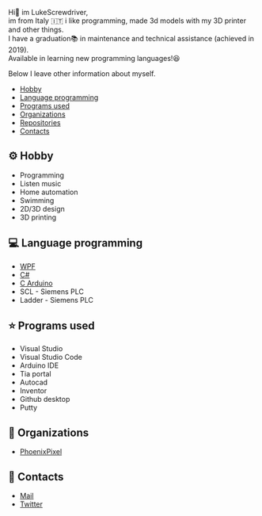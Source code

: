 Hi👋 im LukeScrewdriver,<br>
im from Italy 🇮🇹 i like programming, made 3d models with my 3D printer and other things.<br>
I have a graduation📚 in maintenance and technical assistance (achieved in 2019).<br>
Available in learning new programming languages!😆<br>

Below I leave other information about myself.

- [Hobby](#hobby)
- [Language programming](#lang_prog)
- [Programs used](#programs)
- [Organizations](#org)
- [Repositories](https://github.com/LukeScrewdriver?tab=repositories)
- [Contacts](#contacts)



## ⚙️ Hobby <a name = "hobby"></a>

- Programming
- Listen music
- Home automation
- Swimming
- 2D/3D design
- 3D printing


## 💻 Language programming <a name = "lang_prog"></a>

- [WPF](https://visualstudio.microsoft.com/it/vs/features/wpf/)
- [C#](https://docs.microsoft.com/it-it/dotnet/csharp/)
- [C Arduino](https://www.arduino.cc/reference/en/)
- SCL - Siemens PLC
- Ladder - Siemens PLC


## ⭐ Programs used <a name = "programs"></a>

- Visual Studio
- Visual Studio Code
- Arduino IDE
- Tia portal
- Autocad
- Inventor
- Github desktop
- Putty

## 💾 Organizations <a name = "org"></a>

- [PhoenixPixel](https://github.com/phoenixpixel-it)


## 📇 Contacts <a name = "contacts"></a>

- [Mail](mailto:luke.screwdriver@gmail.com)
- [Twitter](https://twitter.com/LukeScrewdriver)


